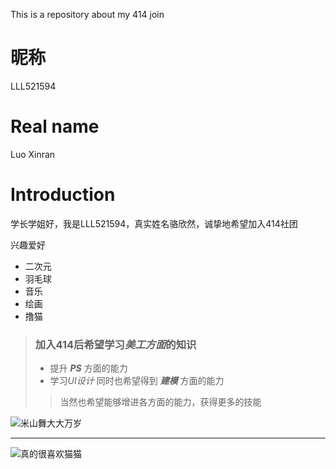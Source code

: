 This is a repository about my 414 join
# 昵称
LLL521594
# Real name
Luo Xinran
# Introduction
学长学姐好，我是LLL521594，真实姓名骆欣然，诚挚地希望加入414社团

兴趣爱好
- 二次元
- 羽毛球
- 音乐
- 绘画
- 撸猫

> ###  加入414后希望学习*美工方面*的知识
> - 提升 ***PS*** 方面的能力
> - 学习*UI设计*
>同时也希望得到 ***建模*** 方面的能力
>>当然也希望能够增进各方面的能力，获得更多的技能

![米山舞大大万岁](http://m.qpic.cn/psc?/V13NpnuN2DGOCv/TmEUgtj9EK6.7V8ajmQrEJxV64tsCKxb9BMQ4BiC8sq1L1LSXbyeyg.P9weh75i*65ZgS8TCinBsD8bKKucgJy.qZlagd0AklZCiavZ5Qjs!/mnull&bo=OASgBTgEoAUBByA!&rf=photolist&t=5)

---

![真的很喜欢猫猫](http://m.qpic.cn/psc?/V13NpnuN2DGOCv/TmEUgtj9EK6.7V8ajmQrEGzzsvRkcdfPgZmTjgUskDomXCXxTG5yzHkn1ozCLSIBdCvT2LLlTG5PQKDzMQZXKbw.rTRVsg4r7KRQZJ8KS7w!/mnull&bo=sgLKBLICygQBByA!&rf=photolist&t=5)
